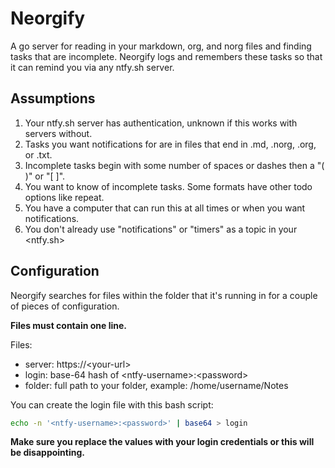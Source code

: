 # Neorgify

A go server for reading in your markdown, org, and norg files and finding
tasks that are incomplete. Neorgify logs and remembers these tasks so that it
can remind you via any ntfy.sh server.

## Assumptions

1. Your ntfy.sh server has authentication, unknown if this works with servers
   without.
1. Tasks you want notifications for are in files that end in .md, .norg, .org,
   or .txt.
1. Incomplete tasks begin with some number of spaces or dashes then a "( )" or
   "[ ]".
1. You want to know of incomplete tasks. Some formats have other todo options
   like repeat.
1. You have a computer that can run this at all times or when you want
   notifications.
1. You don't already use "notifications" or "timers" as a topic in your <ntfy.sh>

## Configuration

Neorgify searches for files within the folder that it's running in for a couple
of pieces of configuration.

**Files must contain one line.**

Files:

- server: https://\<your-url>
- login: base-64 hash of \<ntfy-username\>:\<password\>
- folder: full path to your folder, example: /home/username/Notes

You can create the login file with this bash script:

```bash
echo -n '<ntfy-username>:<password>' | base64 > login
```

**Make sure you replace the values with your login credentials or this will be disappointing.**
